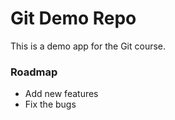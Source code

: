 # Git Demo Repo
This is a demo app for the Git course.

### Roadmap
* Add new features
* Fix the bugs
